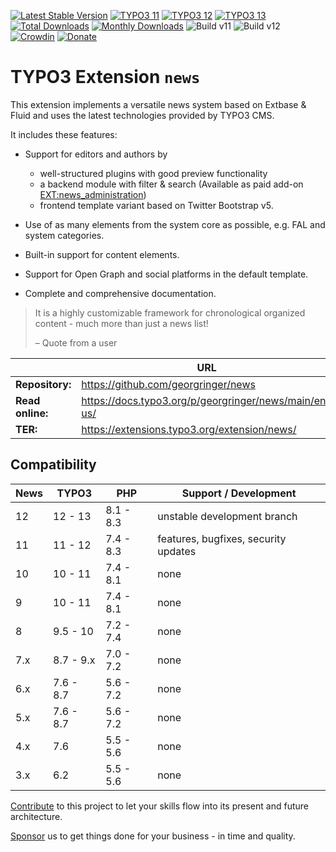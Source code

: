 [![Latest Stable Version](https://poser.pugx.org/georgringer/news/v/stable)](https://extensions.typo3.org/extension/news/)
[![TYPO3 11](https://img.shields.io/badge/TYPO3-11-orange.svg)](https://get.typo3.org/version/11)
[![TYPO3 12](https://img.shields.io/badge/TYPO3-12-orange.svg)](https://get.typo3.org/version/12)
[![TYPO3 13](https://img.shields.io/badge/TYPO3-13-orange.svg)](https://get.typo3.org/version/13)
[![Total Downloads](https://poser.pugx.org/georgringer/news/d/total)](https://packagist.org/packages/georgringer/news)
[![Monthly Downloads](https://poser.pugx.org/georgringer/news/d/monthly)](https://packagist.org/packages/georgringer/news)
![Build v11](https://github.com/georgringer/news/actions/workflows/core12.yml/badge.svg)
![Build v12](https://github.com/georgringer/news/actions/workflows/core12.yml/badge.svg)
[![Crowdin](https://badges.crowdin.net/typo3-extension-news/localized.svg)](https://crowdin.com/project/typo3-extension-news)
[![Donate](https://img.shields.io/badge/Donate-PayPal-green.svg)](https://www.paypal.me/GeorgRinger/25)

# TYPO3 Extension `news`

This extension implements a versatile news system based on Extbase & Fluid and
uses the latest technologies provided by TYPO3 CMS.

It includes these features:

* Support for editors and authors by

   * well-structured plugins with good preview functionality
   * a backend module with filter & search (Available as paid add-on [EXT:news_administration](https://docs.typo3.org/p/georgringer/news/main/en-us/Addons/NewsAdministration/Index.html))
   * frontend template variant based on Twitter Bootstrap v5.

* Use of as many elements from the system core as possible, e.g. FAL and system
  categories.
* Built-in support for content elements.
* Support for Open Graph and social platforms in the default template.
* Complete and comprehensive documentation.

> It is a highly customizable framework for chronological organized content -
> much more than just a news list!
>
> – Quote from a user

|                  | URL                                                   |
|------------------|-------------------------------------------------------|
| **Repository:**  | https://github.com/georgringer/news                   |
| **Read online:** | https://docs.typo3.org/p/georgringer/news/main/en-us/ |
| **TER:**         | https://extensions.typo3.org/extension/news/          |

## Compatibility

| News | TYPO3     | PHP       | Support / Development                |
|------|-----------|-----------|--------------------------------------|
| 12   | 12 - 13   | 8.1 - 8.3 | unstable development branch          |
| 11   | 11 - 12   | 7.4 - 8.3 | features, bugfixes, security updates |
| 10   | 10 - 11   | 7.4 - 8.1 | none                                 |
| 9    | 10 - 11   | 7.4 - 8.1 | none                                 |
| 8    | 9.5 - 10  | 7.2 - 7.4 | none                                 |
| 7.x  | 8.7 - 9.x | 7.0 - 7.2 | none                                 |
| 6.x  | 7.6 - 8.7 | 5.6 - 7.2 | none                                 |
| 5.x  | 7.6 - 8.7 | 5.6 - 7.2 | none                                 |
| 4.x  | 7.6       | 5.5 - 5.6 | none                                 |
| 3.x  | 6.2       | 5.5 - 5.6 | none                                 |

[Contribute](https://docs.typo3.org/p/georgringer/news/main/en-us/Introduction/Contribution/Index.html)
to this project to let your skills flow into its present and future architecture.

[Sponsor](https://docs.typo3.org/p/georgringer/news/main/en-us/Introduction/Sponsoring/Index.html)
us to get things done for your business - in time and quality.

